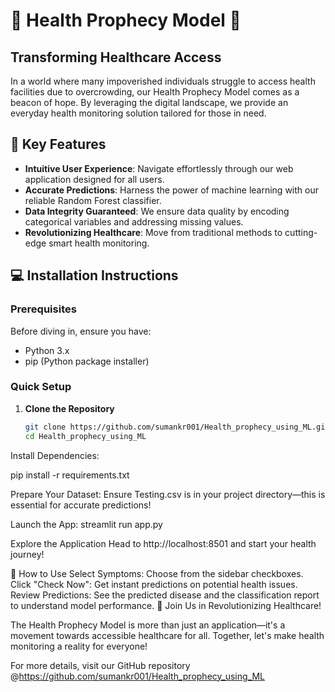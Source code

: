 # 🌟 Health Prophecy Model 🌟

## Transforming Healthcare Access

In a world where many impoverished individuals struggle to access health facilities due to overcrowding, our Health Prophecy Model comes as a beacon of hope. By leveraging the digital landscape, we provide an everyday health monitoring solution tailored for those in need.

## 🚀 Key Features

- **Intuitive User Experience**: Navigate effortlessly through our web application designed for all users.
- **Accurate Predictions**: Harness the power of machine learning with our reliable Random Forest classifier.
- **Data Integrity Guaranteed**: We ensure data quality by encoding categorical variables and addressing missing values.
- **Revolutionizing Healthcare**: Move from traditional methods to cutting-edge smart health monitoring.

## 💻 Installation Instructions

### Prerequisites

Before diving in, ensure you have:
- Python 3.x
- pip (Python package installer)

### Quick Setup

1. **Clone the Repository**
   ```bash
   git clone https://github.com/sumankr001/Health_prophecy_using_ML.git
   cd Health_prophecy_using_ML
Install Dependencies:

pip install -r requirements.txt

Prepare Your Dataset:
Ensure Testing.csv is in your project directory—this is essential for accurate predictions!

Launch the App: 
streamlit run app.py

Explore the Application
Head to http://localhost:8501 and start your health journey!

🏥 How to Use
Select Symptoms: Choose from the sidebar checkboxes.
Click "Check Now": Get instant predictions on potential health issues.
Review Predictions: See the predicted disease and the classification report to understand model performance.
🌈 Join Us in Revolutionizing Healthcare!

The Health Prophecy Model is more than just an application—it's a movement towards accessible healthcare for all. Together, let's make health monitoring a reality for everyone!

For more details, visit our GitHub repository @https://github.com/sumankr001/Health_prophecy_using_ML


